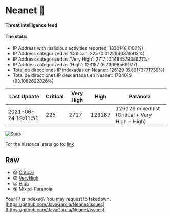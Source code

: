 # Neanet :hocho:
#### Threat intelligence feed
#### The stats:

- IP Address with malicious activities reported: 1830148 (100%)
- IP Address categorized as 'Critical':  225 (0.0122940876913%)
- IP Address categorized as 'Very High':  2717 (0.148457938921%)
- IP Address categorized as 'High':  123187 (6.73098569077)
- Total de direcciones IP indexadas en Neanet:  126129 (6.89173771739%)
- Total de direcciones IP descartadas en Neanet:  1704019 (93.1082622826%)

| Last Update | Critical | Very High | High | Paranoia |
| --- | --- | --- | --- | --- |
| 2021-06-24 19:01:51 | 225 | 2717 | 123187 | 126129 mixed list (Critical + Very High + High)|

![Stats](https://docs.google.com/spreadsheets/d/e/2PACX-1vSnaNMIXVabIpDJjufMlzH7poXnshF3mgd8Is1g9ytUEzVsP5my4Trn8f-xkoLLQ38xpL3HtmUexLo6/pubchart?oid=501124687&format=image)

For the historical stats go to: [link](/stats.csv)
## Raw
- :scream: [Critical](https://raw.githubusercontent.com/JavaGarcia/Neanet/master/blacklists/neanet_critical.txt)
- :fearful: [VeryHigh](https://raw.githubusercontent.com/JavaGarcia/Neanet/master/blacklists/neanet_veryHigh.txtt)
- :frowning: [High](https://raw.githubusercontent.com/JavaGarcia/Neanet/master/blacklists/neanet_high.txt)
- :dizzy_face: [Mixed-Paranoia](https://raw.githubusercontent.com/JavaGarcia/Neanet/master/blacklists/neanet_all.txt)


Your IP is indexed? You may request to takedown. [https://github.com/JavaGarcia/Neanet/issues](https://github.com/JavaGarcia/Neanet/issues)

































































































































































































































































































































































































































































































































































































































































































































































































































































































































































































































































































































































































































































































































































































































































































































































































































































































































































































































































































































































































































































































































































































































































































































































































































































































































































































































































































































































































































































































































































































































































































































































































































































































































































































































































































































































































































































































































































































































































































































































































































































































































































































































































































































































































































































































































































































































































































































































































































































































































































































































































































































































































































































































































































































































































































































































































































































































































































































































































































































































































































































































































































































































































































































































































































































































































































































































































































































































































































































































































































































































































































































































































































































































































































































